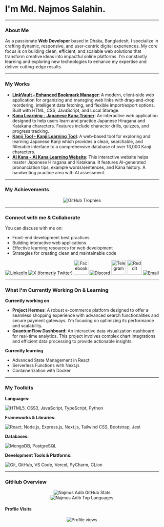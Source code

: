 # I'm Md. Najmos Salahin.

---

### About Me

As a passionate **Web Developer** based in Dhaka, Bangladesh, I specialize in crafting dynamic, responsive, and user-centric digital experiences. My core focus is on building clean, efficient, and scalable web solutions that transform creative ideas into impactful online platforms. I'm constantly learning and exploring new technologies to enhance my expertise and deliver cutting-edge results.

---

### My Works

* **[LinkVault - Enhanced Bookmark Manager](https://github.com/NajmusAdib/Link_Vault)**: A modern, client-side web application for organizing and managing web links with drag-and-drop reordering, intelligent data fetching, and flexible import/export options. Built with HTML, CSS, JavaScript, and Local Storage.
* **[Kana Learning - Japanese Kana Trainer](https://github.com/NajmusAdib/Kana_Learning-tool)**: An interactive web application designed to help users learn and practice Japanese Hiragana and Katakana characters. Features include character drills, quizzes, and progress tracking.
* **[Kanji Tool - Kanji Learning Tool](https://github.com/NajmusAdib/Kanji_Tool)**: A web-based tool for exploring and learning Japanese Kanji which provides a clean, searchable, and filterable interface to a comprehensive database of over 13,000 Kanji characters.
* **[Ai Kana - Ai Kana Learning Website](https://github.com/NajmusAdib/Ai_Kana_Learning_Tool)**: This interactive website helps master Japanese Hiragana and Katakana. It features AI-generated pronunciation tips, example words/sentences, and Kana history. A handwriting practice area with AI assessment. 

---

### My Achievements

<div align="center">
    <img src="https://github-profile-trophy.vercel.app/?username=NajmusAdib&theme=gruvbox&no-frame=true&no-bg=true" alt="GitHub Trophies" />
</div>

---

### Connect with me & Collaborate

You can discuss with me on:
* Front-end development best practices
* Building interactive web applications
* Effective learning resources for web development
* Strategies for creating clean and maintainable code

<p align="center">
    <a href="https://www.linkedin.com/in/md-najmos-salahin-185106371/" target="_blank">
        <img src="https://skillicons.dev/icons?i=linkedin" alt="LinkedIn" />
    </a>
    <a href="https://x.com/najmus_sal" target="_blank">
        <img src="https://skillicons.dev/icons?i=twitter" alt="X (formerly Twitter)" />
    </a>
    <a href="https://facebook.com/najmus.adib" target="_blank">
        <img src="https://cdn-icons-png.flaticon.com/128/15047/15047435.png" width="48" height="48" alt="Facebook" />
    </a>
    <a href="https://discord.com/users/sukkimura." target="_blank">
        <img src="https://skillicons.dev/icons?i=discord" alt="Discord" />
    </a>
    <a href="https://t.me/najmusadib" target="_blank">
        <img src="https://cdn-icons-png.flaticon.com/128/3536/3536661.png" width="48" height="48" alt="Telegram" />
    </a>
    <a href="https://www.reddit.com/user/PirateSanji_1353/" target="_blank">
        <img src="https://cdn-icons-png.flaticon.com/128/2504/2504934.png" width="48" height="48" alt="Reddit" />
    </a>
    <a href="mailto:najmussalahin.adib@gmail.com" target="_blank">
        <img src="https://skillicons.dev/icons?i=gmail" alt="Email" />
    </a>
</p>

---

### What I'm Currently Working On & Learning

**Currently working on**
*  **Project Hermes**: A robust e-commerce platform designed to offer a seamless shopping experience with advanced search functionalities and secure payment gateways. I'm focusing on optimizing its performance and scalability.
*  **QuantumFlow Dashboard**: An interactive data visualization dashboard for real-time analytics. This project involves complex chart integrations and efficient data processing to provide actionable insights.

**Currently learning**
* Advanced State Management in React
* Serverless Functions with Next.js
* Containerization with Docker

---

### My Toolkits

**Languages:**
<p>
    <img src="https://skillicons.dev/icons?i=html,css,js,ts,python" alt="HTML5, CSS3, JavaScript, TypeScript, Python" />
</p>

**Frameworks & Libraries:**
<p>
    <img src="https://skillicons.dev/icons?i=react,nodejs,express,nextjs,tailwind,bootstrap,jest" alt="React, Node.js, Express.js, Next.js, Tailwind CSS, Bootstrap, Jest" />
</p>

**Databases:**
<p>
    <img src="https://skillicons.dev/icons?i=mongodb,postgresql" alt="MongoDB, PostgreSQL" />
</p>

**Development Tools & Platforms:**
<p>
    <img src="https://skillicons.dev/icons?i=git,github,vscode,vercel,pycharm,clion" alt="Git, GitHub, VS Code, Vercel, PyCharm, CLion" />
</p>

---

### GitHub Overview 

<div align="center">
    <img src="https://github-readme-stats.vercel.app/api?username=NajmusAdib&show_icons=true&theme=tokyonight&include_all_commits=true&count_private=true&line_height=25&hide_border=true" alt="Najmus Adib GitHub Stats" />
    <br/> <img src="https://github-readme-stats.vercel.app/api/top-langs/?username=NajmusAdib&layout=compact&theme=tokyonight&hide_border=true" alt="Najmus Adib Top Languages" />
</div>

#### Profile Visits

<p align="center">
    <img src="https://profile-counter.glitch.me/NajmusAdib/count.svg" alt="Profile views">
</p>

